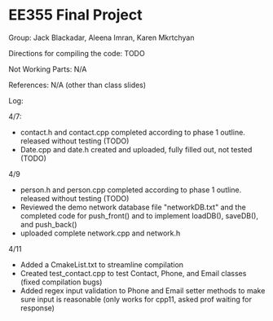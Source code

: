 # EE355 Final Project

Group: Jack Blackadar, Aleena Imran, Karen Mkrtchyan

Directions for compiling the code:
TODO

Not Working Parts: N/A

References: N/A (other than class slides)

Log:

4/7:

- contact.h and contact.cpp completed according to phase 1 outline. released without testing (TODO)
- Date.cpp and date.h created and uploaded, fully filled out, not tested (TODO)

4/9

- person.h and person.cpp completed according to phase 1 outline. released without testing (TODO)
- Reviewed the demo network database file "networkDB.txt" and the completed code for push_front() and to implement loadDB(), saveDB(), and push_back()
- uploaded complete network.cpp and network.h

4/11

- Added a CmakeList.txt to streamline compilation
- Created test_contact.cpp to test Contact, Phone, and Email classes (fixed compilation bugs)
- Added regex input validation to Phone and Email setter methods to make sure input is reasonable (only works for cpp11, asked prof waiting for response)
